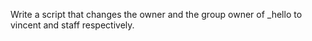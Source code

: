 Write a script that changes the owner and the group owner of _hello to vincent and staff respectively.




